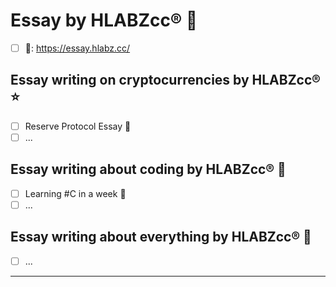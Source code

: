 # Essay by HLABZcc® 📓

- [ ] 📓: https://essay.hlabz.cc/

## Essay writing on cryptocurrencies by HLABZcc® ⭐️

- [ ] Reserve Protocol Essay 📓 
- [ ] ...

## Essay writing about coding by HLABZcc® 💯

- [ ] Learning #C in a week 🤯
- [ ] ...

## Essay writing about everything by HLABZcc® 💎

- [ ] ...

<hr/>
